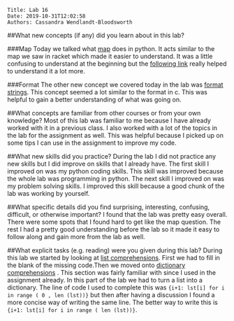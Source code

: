     Title: Lab 16
    Date: 2019-10-31T12:02:58
    Authors: Cassandra Wendlandt-Bloodsworth 

##What new concepts (if any) did you learn about in this lab?

###Map
Today we talked what [map](https://docs.python.org/3/library/functions.html#map) does in python. It acts similar to the map we saw in racket which made it easier to understand. It was a little confusing to understand at the beginning but the [following link](https://www.w3schools.com/python/ref_func_map.asp) really helped to understand it a lot more.

###Format
The other new concept we covered today in the lab was [format strings](https://docs.python.org/3/library/stdtypes.html#str.format). This concept seemed a lot similar to the format in c. This was helpful to gain a better understanding of what was going on.

##What concepts are familiar from other courses or from your own knowledge?
Most of this lab was familiar to me because I have already worked with it in a previous class. I also worked with a lot of the topics in the lab for the assignment as well. This was helpful because I picked up on some tips I can use in the assignment to improve my code.

##What new skills did you practice?
During the lab I did not practice any new skills but I did improve on skills that I already have. The first skill I improved on was my python coding skills. This skill was improved because the whole lab was programming in python. The next skill I improved on was my problem solving skills. I improved this skill because a good chunk of the lab was working by yourself.

##What specific details did you find surprising, interesting, confusing, difficult, or otherwise important?
I found that the lab was pretty easy overall. There were some spots that I found hard to get like the map question. The rest I had a pretty good understanding before the lab so it made it easy to follow along and gain more from the lab as well.

##What explicit tasks (e.g. reading) were you given during this lab?
During this lab we started by looking at [list comprehensions](http://www.cs.unb.ca/~bremner/teaching/cs2613/books/diveintopython3/comprehensions.html#listcomprehension). First we had to fill in the blank of the missing code.Then we moved onto [dictionary comprehensions](http://www.cs.unb.ca/~bremner/teaching/cs2613/books/diveintopython3/comprehensions.html#dictionarycomprehension) . This section was fairly familiar with since I used in the assignment already. In this part of the lab we had to turn a list into a dictionary. The line of code I used to complete this was `{i+1: lst[i] for i in range ( 0 , len (lst))}` but then after having a discussion I found a more concise way of writing the same line. The better way to write this is `{i+1: lst[i] for i in range ( len (lst))}`. 




